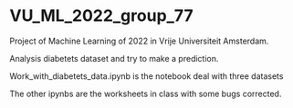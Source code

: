 # VU_ML_2022_group_77

Project of Machine Learning of 2022 in Vrije Universiteit Amsterdam.

Analysis diabetets dataset and try to make a prediction.

Work_with_diabetets_data.ipynb is the notebook deal with three datasets

The other ipynbs are the worksheets in class with some bugs corrected.
